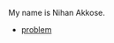 My name is Nihan Akkose.

- [problem](http://www.pythontutor.com/javascript.html#code=//%20eating%20meat%20every%20meal%0A%0A//%20we%20give%20you%20this%0Alet%20_1%20%3D%20'%20',%20_2%20%3D%20'%20',%20_3%20%3D%20'%20',%20_4%20%3D%20'%20',%20_5%20%3D%20'%20',%20_6%3D%20'%20'%3B%0Alet%20x%3D'%20',%20y%20%3D%20'%20'%3B%0A%0A//%20--%20you%20write%20this%20--%0A%0A//%20eating%0A_1%3D'e',_2%3D'a'%20,_3%3D't'%20,%20_4%3D'i'%20,_5%3D'n'%20,%20_6%3D'g'%3B%0Ax%3D_1,%20y%3D_2%3B%0A%0A//%20meat%0A_1%3D'm',_2%3Dx,%20_3%3Dy,%20_4%3D't',%20_5%3D''%20,%20_6%3D''%3B%0A%0A%0A//%20every%0A%0A_1%3Dx,%20_2%3D'v',_3%3Dx,%20_4%3D'r',%20_5%3D'y'%3B_6%3D'%20'%3B%0A%0A//%20meal%0A%0A_1%3D'm',%20_2%3Dx,%20_3%3Dy,%20_4%3D'l',%20_5%3D'%20',%20_6%3D'%20'%3B&curInstr=8&mode=display&origin=opt-frontend.js&py=js&rawInputLstJSON=%5B%5D)
